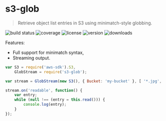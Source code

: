 # s3-glob

> Retrieve object list entries in S3 using minimatch-style globbing.

![build status](http://img.shields.io/travis/izaakschroeder/s3-glob.svg?style=flat)
![coverage](http://img.shields.io/coveralls/izaakschroeder/s3-glob.svg?style=flat)
![license](http://img.shields.io/npm/l/s3-glob.svg?style=flat)
![version](http://img.shields.io/npm/v/s3-glob.svg?style=flat)
![downloads](http://img.shields.io/npm/dm/s3-glob.svg?style=flat)


Features:
 * Full support for minimatch syntax,
 * Streaming output.

```javascript
var S3 = require('aws-sdk').S3,
	GlobStream = require('s3-glob');

var stream = GlobStream(new S3(), { Bucket: 'my-bucket' }, [ '*.jpg', '!test*' ]);

stream.on('readable', function() {
	var entry;
	while (null !== (entry = this.read())) {
		console.log(entry);
	}
});
```
